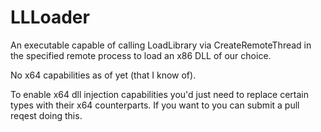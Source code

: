 # LLLoader
An executable capable of calling LoadLibrary via CreateRemoteThread in the specified remote process to load an x86 DLL of our choice.

 No x64 capabilities as of yet (that I know of).
 
To enable x64 dll injection capabilities you'd just need to replace certain types with their x64 counterparts. If you want to you can submit a pull reqest doing this.
